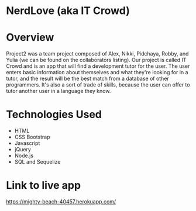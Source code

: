 # NerdLove (aka IT Crowd)

# Overview
Project2 was a team project composed of Alex, Nikki, Pidchaya, Robby, and Yulia (we can be found on the collaborators listing). Our project is called IT Crowd and is an app that will find a development tutor for the user. The user enters basic information about themselves and what they're looking for in a tutor, and the result will be the best match from a database of other programmers. It's also a sort of trade of skills, because the user can offer to tutor another user in a language they know.

# Technologies Used
* HTML
* CSS Bootstrap
* Javascript
* jQuery
* Node.js
* SQL and Sequelize


# Link to live app
https://mighty-beach-40457.herokuapp.com/
